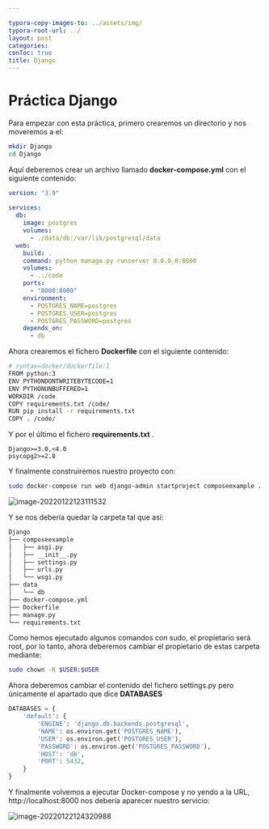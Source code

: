 ```yaml
---

typora-copy-images-to: ../assets/img/
typora-root-url: ../
layout: post
categories: 
conToc: true
title: Django
---
```


# Práctica Django

Para empezar con esta práctica, primero crearemos un directorio y nos moveremos a el:

```bash
mkdir Django
cd Django
```

Aquí deberemos crear un archivo llamado **docker-compose.yml** con el siguiente contenido:

```yaml
version: "3.9"
   
services:
  db:
    image: postgres
    volumes:
      - ./data/db:/var/lib/postgresql/data
  web:
    build: .
    command: python manage.py runserver 0.0.0.0:8000
    volumes:
      - .:/code
    ports:
      - "8000:8000"
    environment:
      - POSTGRES_NAME=postgres
      - POSTGRES_USER=postgres
      - POSTGRES_PASSWORD=postgres
    depends_on:
      - db
```



Ahora crearemos el fichero **Dockerfile** con el siguiente contenido: 

```bash
# syntax=docker/dockerfile:1
FROM python:3
ENV PYTHONDONTWRITEBYTECODE=1
ENV PYTHONUNBUFFERED=1
WORKDIR /code
COPY requirements.txt /code/
RUN pip install -r requirements.txt
COPY . /code/
```

Y por el último el fichero  **requirements.txt** .

```
Django>=3.0,<4.0
psycopg2>=2.8
```

 Y finalmente construiremos nuestro proyecto con:

```bash
sudo docker-compose run web django-admin startproject composeexample .
```

![image-20220122123111532](C:\Users\marcu\AppData\Roaming\Typora\typora-user-images\image-20220122123111532.png)

Y se nos debería quedar la carpeta tal que así:

```tex
Django
├── composeexample
│   ├── asgi.py
│   ├── __init__.py
│   ├── settings.py
│   ├── urls.py
│   └── wsgi.py
├── data
│   └── db
├── docker-compose.yml
├── Dockerfile
├── manage.py
└── requirements.txt
```

Como hemos ejecutado algunos comandos con sudo, el propietario será root, por lo tanto, ahora deberemos cambiar el propietario de estas carpeta mediante:

```bash
sudo chown -R $USER:$USER
```

Ahora deberemos cambiar el contenido del fichero settings.py pero únicamente el apartado que dice **DATABASES** 

```python
DATABASES = {
    'default': {
        'ENGINE': 'django.db.backends.postgresql',
        'NAME': os.environ.get('POSTGRES_NAME'),
        'USER': os.environ.get('POSTGRES_USER'),
        'PASSWORD': os.environ.get('POSTGRES_PASSWORD'),
        'HOST': 'db',
        'PORT': 5432,
    }
}
```

Y finalmente volvemos a ejecutar Docker-compose y no yendo a la URL, http://localhost:8000 nos debería aparecer nuestro servicio:

![image-20220122124320988](C:\Users\marcu\AppData\Roaming\Typora\typora-user-images\image-20220122124320988.png)

